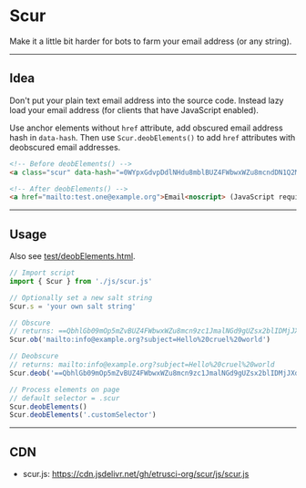 # Scur

Make it a little bit harder for bots to farm your email address (or any string).

---

## Idea

Don't put your plain text email address into the source code. Instead lazy load your email address (for clients that have JavaScript enabled).

Use anchor elements without `href` attribute, add obscured email address hash in `data-hash`.
Then use `Scur.deobElements()` to add `href` attributes with deobscured email addresses.

```html
<!-- Before deobElements() -->
<a class="scur" data-hash="=0WYpxGdvpDdlNHdu8mblBUZ4FWbwxWZu8mcndDN1Q2MygTZkJzN3QjNjFGO4AzMjRjYhFTN3EDZkdzM">Email<noscript> (JavaScript required)</noscript></a>

<!-- After deobElements() -->
<a href="mailto:test.one@example.org">Email<noscript> (JavaScript required)</noscript></a>
```

---

## Usage

Also see [test/deobElements.html](test/deobElements.html).

```js
// Import script
import { Scur } from './js/scur.js'

// Optionally set a new salt string
Scur.s = 'your own salt string'

// Obscure
// returns: ==QbhlGb09mOp5mZvBUZ4FWbwxWZu8mcn9zc1JmalNGd9gUZsx2blIDMjJXdlxWJyAzdvJHbkl3b1JHIvdnbgMXYsRHIzRncp52Z
Scur.ob('mailto:info@example.org?subject=Hello%20cruel%20world')

// Deobscure
// returns: mailto:info@example.org?subject=Hello%20cruel%20world
Scur.deob('==QbhlGb09mOp5mZvBUZ4FWbwxWZu8mcn9zc1JmalNGd9gUZsx2blIDMjJXdlxWJyAzdvJHbkl3b1JHIvdnbgMXYsRHIzRncp52Z')

// Process elements on page
// default selector = .scur
Scur.deobElements()
Scur.deobElements('.customSelector')
```


---

## CDN

- scur.js: <https://cdn.jsdelivr.net/gh/etrusci-org/scur/js/scur.js>
